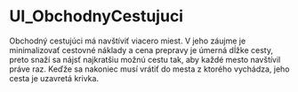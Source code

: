 # UI_ObchodnyCestujuci
Obchodný cestujúci má navštíviť viacero miest. V jeho záujme je minimalizovať cestovné náklady a cena prepravy je úmerná dĺžke cesty, preto snaží sa nájsť najkratšiu možnú cestu tak, aby každé mesto navštívil práve raz. Keďže sa nakoniec musí vrátiť do mesta z ktorého vychádza, jeho cesta je uzavretá krivka.
